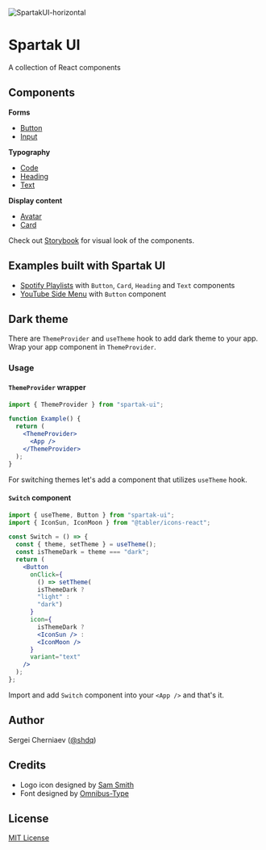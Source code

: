 ![SpartakUI-horizontal](https://user-images.githubusercontent.com/1219618/221339447-230fd4c0-3e3f-4f7c-8c86-e8fef2968930.png)

# Spartak UI

A collection of React components

## Components

**Forms**

- [Button](https://github.com/shdq/spartak-ui/tree/main/components/button#button)
- [Input](https://github.com/shdq/spartak-ui/tree/main/components/input#textinput)

**Typography**

- [Code](https://github.com/shdq/spartak-ui/tree/main/components/code#code)
- [Heading](https://github.com/shdq/spartak-ui/tree/main/components/heading#heading)
- [Text](https://github.com/shdq/spartak-ui/tree/main/components/text#text)

**Display content**

- [Avatar](https://github.com/shdq/spartak-ui/tree/main/components/avatar#avatar)
- [Card](https://github.com/shdq/spartak-ui/tree/main/components/card#card)

Check out [Storybook](https://shdq.github.io/spartak-ui/) for visual look of the components.

## Examples built with Spartak UI

- [Spotify Playlists](https://shdq.github.io/spartak-ui/?path=/story/ui-showcase--spotify-playlists) with `Button`, `Card`, `Heading` and `Text` components
- [YouTube Side Menu](https://shdq.github.io/spartak-ui/?path=/story/ui-showcase--youtube-menu) with `Button` component

## Dark theme

There are `ThemeProvider` and `useTheme` hook to add dark theme to your app. Wrap your app component in `ThemeProvider`.

### Usage

#### `ThemeProvider` wrapper

```jsx
import { ThemeProvider } from "spartak-ui";

function Example() {
  return (
    <ThemeProvider>
      <App />
    </ThemeProvider>
  );
}
```

For switching themes let's add a component that utilizes `useTheme` hook.

#### `Switch` component

```jsx
import { useTheme, Button } from "spartak-ui";
import { IconSun, IconMoon } from "@tabler/icons-react";

const Switch = () => {
  const { theme, setTheme } = useTheme();
  const isThemeDark = theme === "dark";
  return (
    <Button
      onClick={
        () => setTheme(
        isThemeDark ?
        "light" :
        "dark")
      }
      icon={
        isThemeDark ?
        <IconSun /> :
        <IconMoon />
      }
      variant="text"
    />
  );
};
```

Import and add `Switch` component into your `<App />` and that's it.

## Author

Sergei Cherniaev ([@shdq](https://twitter.com/shdq))

## Credits

- Logo icon designed by [Sam Smith](https://samsmith.name/)
- Font designed by [Omnibus-Type](https://www.omnibus-type.com)

## License

[MIT License](https://github.com/shdq/spartak-ui/blob/main/LICENSE) 
